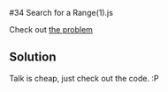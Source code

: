 #34 Search for a Range(1).js

Check out [the problem](https://leetcode.com/problems/search-for-a-range(1)/)

## Solution

Talk is cheap, just check out the code. :P